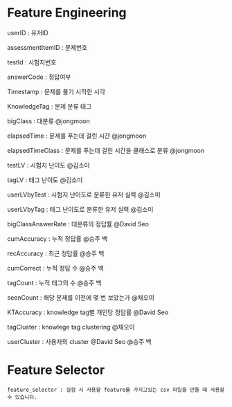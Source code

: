 # Feature Engineering

userID : 유저ID

assessmentItemID : 문제번호

testId : 시험지번호

answerCode : 정답여부

Timestamp : 문제를 풀기 시작한 시각

KnowledgeTag : 문제 분류 태그

bigClass : 대분류 @jongmoon 

elapsedTime : 문제를 푸는데 걸린 시간 @jongmoon 

elapsedTimeClass : 문제를 푸는데 걸린 시간을 클래스로 분류 @jongmoon 

testLV : 시험지 난이도 @김소미 

tagLV : 태그 난이도 @김소미 

userLVbyTest : 시험지 난이도로 분류한 유저 실력 @김소미 

userLVbyTag : 태그 난이도로 분류한 유저 실력 @김소미 

bigClassAnswerRate : 대분류의 정답률 @David Seo 

cumAccuracy : 누적 정답률 @승주 백

recAccuracy : 최근 정답률 @승주 백

cumCorrect : 누적 정답 수 @승주 백

tagCount : 누적 태그의 수 @승주 백 

seenCount : 해당 문제를 이전에 몇 번 보았는가  @채오이 

KTAccuracy : knowledge tag별 개인당 정답률 @David Seo 

tagCluster : knowlege tag clustering @채오이 

userCluster : 사용자의 cluster @David Seo  @승주 백

# Feature Selector

    feature_selector : 실험 시 사용할 feature를 가지고있는 csv 파일을 만들 때 사용할 수 있습니다.